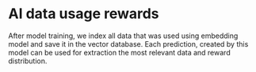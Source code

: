# AI data usage rewards

After model training, we index all data that was used using embedding model and save it in the vector database.  Each prediction, created by this model can be used for extraction the most relevant data and reward distribution.